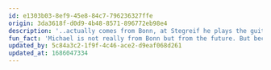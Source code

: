 ```yaml
---
id: e1303b03-8ef9-45e8-84c7-796236327ffe
origin: 3da3618f-d0d9-4b48-8571-896772eb98e4
description: '..actually comes from Bonn, at Stegreif he plays the guitar and is a member of the board.'
fun_fact: 'Michael is not really from Bonn but from the future. But because he is often bored over here and computer games are no longer what they used to be (or rather what they will be), he is now going back there. To the future. With Stegreif.'
updated_by: 5c84a3c2-1f9f-4c46-ace2-d9eaf068d261
updated_at: 1686047334
---
```

